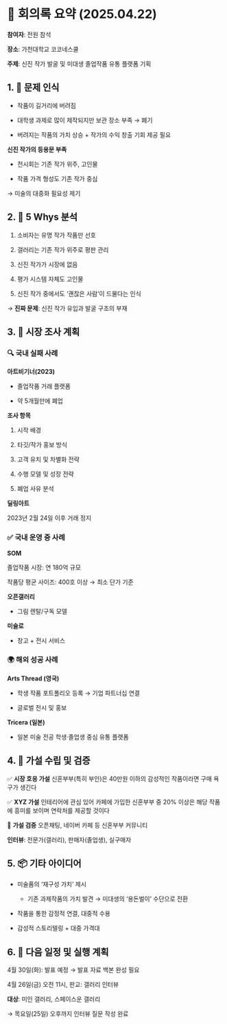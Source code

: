 # 📝 회의록 요약 (2025.04.22)

**참여자**: 전원 참석

**장소**: 가천대학교 코코네스쿨

**주제**: 신진 작가 발굴 및 미대생 졸업작품 유통 플랫폼 기획

## 1. 🎯 문제 인식
- 작품이 길거리에 버려짐

- 대학생 과제로 많이 제작되지만 보관 장소 부족 → 폐기

- 버려지는 작품의 가치 상승 + 작가의 수익 창출 기회 제공 필요

**신진 작가의 등용문 부족**

- 전시회는 기존 작가 위주, 고인물

- 작품 가격 형성도 기존 작가 중심

→ 미술의 대중화 필요성 제기

## 2. 📍 5 Whys 분석
1. 소비자는 유명 작가 작품만 선호

2. 갤러리는 기존 작가 위주로 평판 관리

3. 신진 작가가 시장에 없음

4. 평가 시스템 자체도 고인물

5. 신진 작가 중에서도 ‘괜찮은 사람’이 드물다는 인식

→ **진짜 문제**: 신진 작가 유입과 발굴 구조의 부재

## 3. 🧩 시장 조사 계획
### 🔍 국내 실패 사례
**아트비기너(2023)**
- 졸업작품 거래 플랫폼
  
- 약 5개월만에 폐업

**조사 항목**

1. 시작 배경

2. 타깃/작가 홍보 방식

3. 고객 유치 및 차별화 전략

4. 수행 모델 및 성장 전략

5. 폐업 사유 분석

**딜링아트**

2023년 2월 24일 이후 거래 정지

### ✅ 국내 운영 중 사례

**SOM**

졸업작품 시장: 연 180억 규모

작품당 평균 사이즈: 400호 이상 → 최소 단가 기준

**오픈갤러리**

- 그림 렌탈/구독 모델

**미술로**

- 창고 + 전시 서비스

### 🌍 해외 성공 사례
**Arts Thread (영국)**

- 학생 작품 포트폴리오 등록 → 기업 파트너십 연결

- 글로벌 전시 및 홍보

**Tricera (일본)**

- 일본 미술 전공 학생·졸업생 중심 유통 플랫폼

## 4. 🎯 가설 수립 및 검증
✅ **시장 호응 가설**
신혼부부(특히 부인)은 40만원 이하의 감성적인 작품이라면 구매 욕구가 생긴다

✅ **XYZ 가설**
인테리어에 관심 있어 카페에 가입한 신혼부부 중 20% 이상은
해당 작품에 흥미를 보이며 연락처를 제공할 것이다

🔄 **가설 검증**
오픈채팅, 네이버 카페 등 신혼부부 커뮤니티

**인터뷰**: 전문가(갤러리), 판매자(졸업생), 실구매자

## 5. 📦 기타 아이디어
- 미술품의 ‘재구성 가치’ 제시
  - 기존 과제작품의 가치 발견 → 미대생의 ‘용돈벌이’ 수단으로 전환

- 작품을 통한 감정적 연결, 대중적 수용

- 감성적 스토리텔링 + 대중 가격대


## 6. 📆 다음 일정 및 실행 계획
4월 30일(화): 발표 예정 → 발표 자료 백본 완성 필요

4월 26일(금) 오전 11시, 판교: 갤러리 인터뷰

**대상**: 미인 갤러리, 스페이스운 갤러리

→ 목요일(25일) 오후까지 인터뷰 질문 작성 완료
